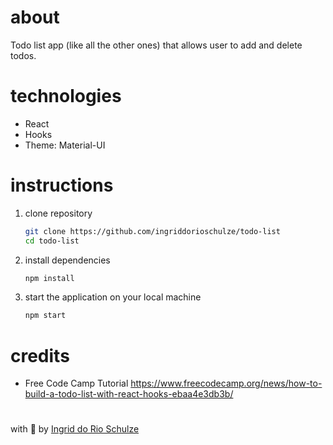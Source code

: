 # about

Todo list app (like all the other ones) that allows user to add and delete todos.

# technologies

- React
- Hooks
- Theme: Material-UI


# instructions

1.  clone repository

    ```bash
    git clone https://github.com/ingriddorioschulze/todo-list
    cd todo-list
    ```

2.  install dependencies

    ```bash
    npm install
    ```

3.  start the application on your local machine

    ```bash
    npm start
    ```

# credits

- Free Code Camp Tutorial
  https://www.freecodecamp.org/news/how-to-build-a-todo-list-with-react-hooks-ebaa4e3db3b/

#

with :yellow_heart: by [Ingrid do Rio Schulze](https://github.com/ingriddorioschulze)
